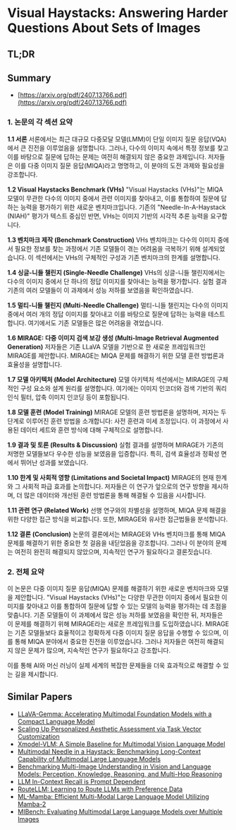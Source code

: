 # Visual Haystacks: Answering Harder Questions About Sets of Images
## TL;DR
## Summary
- [https://arxiv.org/pdf/2407.13766.pdf](https://arxiv.org/pdf/2407.13766.pdf)

### 1. 논문의 각 섹션 요약

**1.1 서론**
서론에서는 최근 대규모 다중모달 모델(LMM)이 단일 이미지 질문 응답(VQA)에서 큰 진전을 이루었음을 설명합니다. 그러나, 다수의 이미지 속에서 특정 정보를 찾고 이를 바탕으로 질문에 답하는 문제는 여전히 해결되지 않은 중요한 과제입니다. 저자들은 이를 다중 이미지 질문 응답(MIQA)라고 명명하고, 이 분야의 도전 과제와 필요성을 강조합니다.

**1.2 Visual Haystacks Benchmark (VHs)**
"Visual Haystacks (VHs)"는 MIQA 모델이 무관한 다수의 이미지 중에서 관련 이미지를 찾아내고, 이를 통합하여 질문에 답하는 능력을 평가하기 위한 새로운 벤치마크입니다. 기존의 "Needle-In-A-Haystack (NIAH)" 평가가 텍스트 중심인 반면, VHs는 이미지 기반의 시각적 추론 능력을 요구합니다.

**1.3 벤치마크 제작 (Benchmark Construction)**
VHs 벤치마크는 다수의 이미지 중에서 필요한 정보를 찾는 과정에서 기존 모델들이 겪는 어려움을 극복하기 위해 설계되었습니다. 이 섹션에서는 VHs의 구체적인 구성과 기존 벤치마크의 한계를 설명합니다.

**1.4 싱글-니들 챌린지 (Single-Needle Challenge)**
VHs의 싱글-니들 챌린지에서는 다수의 이미지 중에서 단 하나의 정답 이미지를 찾아내는 능력을 평가합니다. 실험 결과 기존의 여러 모델들이 이 과제에서 성능 저하를 보였음을 확인하였습니다.

**1.5 멀티-니들 챌린지 (Multi-Needle Challenge)**
멀티-니들 챌린지는 다수의 이미지 중에서 여러 개의 정답 이미지를 찾아내고 이를 바탕으로 질문에 답하는 능력을 테스트합니다. 여기에서도 기존 모델들은 많은 어려움을 겪었습니다.

**1.6 MIRAGE: 다중 이미지 검색 보강 생성 (Multi-Image Retrieval Augmented Generation)**
저자들은 기존 LLaVA 모델을 기반으로 한 새로운 프레임워크인 MIRAGE를 제안합니다. MIRAGE는 MIQA 문제를 해결하기 위한 모델 훈련 방법론과 효율성을 설명합니다.

**1.7 모델 아키텍처 (Model Architecture)**
모델 아키텍처 섹션에서는 MIRAGE의 구체적인 구성 요소와 설계 원리를 설명합니다. 여기에는 이미지 인코더와 검색 기반의 쿼리 인식 필터, 압축 이미지 인코딩 등이 포함됩니다.

**1.8 모델 훈련 (Model Training)**
MIRAGE 모델의 훈련 방법론을 설명하며, 저자는 두 단계로 이루어진 훈련 방법을 소개합니다: 사전 훈련과 미세 조정입니다. 이 과정에서 사용된 데이터 세트와 훈련 방식에 대해 구체적으로 설명합니다.

**1.9 결과 및 토론 (Results & Discussion)**
실험 결과를 설명하며 MIRAGE가 기존의 저명한 모델들보다 우수한 성능을 보였음을 입증합니다. 특히, 검색 효율성과 정확성 면에서 뛰어난 성과를 보였습니다.

**1.10 한계 및 사회적 영향 (Limitations and Societal Impact)**
MIRAGE의 현재 한계와 그 사회적 파급 효과를 논의합니다. 저자들은 이 연구가 앞으로의 연구 방향을 제시하며, 더 많은 데이터와 개선된 훈련 방법론을 통해 해결될 수 있음을 시사합니다.

**1.11 관련 연구 (Related Work)**
선행 연구와의 차별성을 설명하며, MIQA 문제 해결을 위한 다양한 접근 방식을 비교합니다. 또한, MIRAGE와 유사한 접근법들을 분석합니다.

**1.12 결론 (Conclusion)**
논문의 결론에서는 MIRAGE와 VHs 벤치마크를 통해 MIQA 문제를 해결하기 위한 중요한 첫 걸음을 내딛었음을 강조합니다. 그러나 이 분야의 문제는 여전히 완전히 해결되지 않았으며, 지속적인 연구가 필요하다고 결론짓습니다.

### 2. 전체 요약

이 논문은 다중 이미지 질문 응답(MIQA) 문제를 해결하기 위한 새로운 벤치마크와 모델을 제안합니다. "Visual Haystacks (VHs)"는 다양한 무관한 이미지 중에서 필요한 이미지를 찾아내고 이를 통합하여 질문에 답할 수 있는 모델의 능력을 평가하는 데 초점을 맞춥니다. 기존 모델들이 이 과제에서 많은 성능 저하를 보였음을 확인한 뒤, 저자들은 이 문제를 해결하기 위해 MIRAGE라는 새로운 프레임워크를 도입하였습니다. MIRAGE는 기존 모델들보다 효율적이고 정확하게 다중 이미지 질문 응답을 수행할 수 있으며, 이를 통해 MIQA 분야에서 중요한 진전을 이루었습니다. 그러나 저자들은 여전히 해결되지 않은 문제가 많으며, 지속적인 연구가 필요하다고 강조합니다.

이를 통해 AI와 머신 러닝이 실제 세계의 복잡한 문제들을 더욱 효과적으로 해결할 수 있는 길을 제시합니다.

## Similar Papers
- [LLaVA-Gemma: Accelerating Multimodal Foundation Models with a Compact Language Model](2404.01331.md)
- [Scaling Up Personalized Aesthetic Assessment via Task Vector Customization](2407.07176.md)
- [Xmodel-VLM: A Simple Baseline for Multimodal Vision Language Model](2405.09215.md)
- [Multimodal Needle in a Haystack: Benchmarking Long-Context Capability of Multimodal Large Language Models](2406.11230.md)
- [Benchmarking Multi-Image Understanding in Vision and Language Models: Perception, Knowledge, Reasoning, and Multi-Hop Reasoning](2406.12742.md)
- [LLM In-Context Recall is Prompt Dependent](2404.08865.md)
- [RouteLLM: Learning to Route LLMs with Preference Data](2406.18665.md)
- [ML-Mamba: Efficient Multi-Modal Large Language Model Utilizing Mamba-2](2407.19832.md)
- [MIBench: Evaluating Multimodal Large Language Models over Multiple Images](2407.15272.md)

